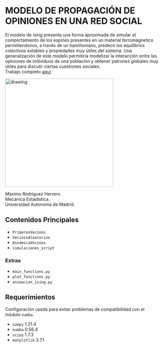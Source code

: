 # MODELO DE PROPAGACIÓN DE OPINIONES EN UNA RED SOCIAL
El modelo de Ising presenta una forma aproximada de simular el comportamiento de los espines presentes en un material ferromágnetico permitiendonos, a través de un hamiltoniano, predecir los equilibrios colectivos estables y propiedades muy útiles del sistema. 
Una generalización de este modelo permitiría modelizar la interacción entre las opiniones de individuos de una población y obtener patrones globales muy útiles para discutir ciertas cuestiones sociales.\
Trabajo completo [aquí](https://github.com/MaximoRdz/GALAXY-MERGERS-TFG/blob/main/GALAXY_MERGERS_MAXIMO.pdf).

<img src="https://github.com/MaximoRdz/MODELO-ISING/blob/main/SIMULACIONES/ising_T_0.9_N_128.gif?raw=true" alt="drawing" width="350"/>

Máximo Rodríguez Herrero.\
Mecánica Estadística.\
Universidad Autonoma de Madrid.

## Contenidos Principales
- `PrimerosVecinos`
- `VecinosAleatorios`
- `DinámicaVecinos`
- `simulaciones_script` 

### Extras
- `main_functions.py`
- `plot_functions.py`
- `animacion_ising.py`

## Requerimientos
Configuración usada para evitar problemas de compatibilidad con el módulo `numba`.
- `numpy` 1.21.4
- `numba` 0.56.4
- `scipy` 1.7.3
- `matplotlib` 3.7.1
